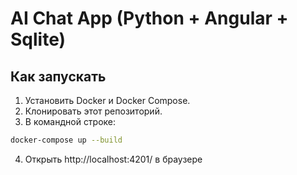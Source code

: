 # AI Chat App (Python + Angular + Sqlite)

## Как запускать

1. Установить Docker и Docker Compose.
2. Клонировать этот репозиторий.
3. В командной строке:
```bash
docker-compose up --build
```
4. Открыть http://localhost:4201/ в браузере
